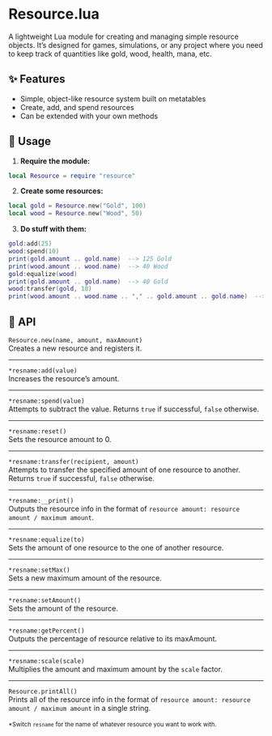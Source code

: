 # Resource.lua

A lightweight Lua module for creating and managing simple resource objects.
It’s designed for games, simulations, or any project where you need to keep track of quantities like gold, wood, health, mana, etc.

## ✨ Features

- Simple, object-like resource system built on metatables
- Create, add, and spend resources
- Can be extended with your own methods

## 👤 Usage
1. **Require the module:**
```lua
local Resource = require "resource"
```
2. **Create some resources:**
```lua
local gold = Resource.new("Gold", 100)
local wood = Resource.new("Wood", 50)
```
3. **Do stuff with them:**
```lua
gold:add(25)
wood:spend(10)
print(gold.amount .. gold.name)  --> 125 Gold
print(wood.amount .. wood.name)  --> 40 Wood
gold:equalize(wood)
print(gold.amount .. gold.name)  --> 40 Gold
wood:transfer(gold, 10)
print(wood.amount .. wood.name .. "," .. gold.amount .. gold.name)  --> 30 Wood, 50 Gold
```

## 🔐 API
`Resource.new(name, amount, maxAmount)`\
Creates a new resource and registers it.
___
`*resname:add(value)`\
Increases the resource’s amount.
___
`*resname:spend(value)`\
Attempts to subtract the value. Returns `true` if successful, `false` otherwise.
___
`*resname:reset()`\
Sets the resource amount to 0.
___
`*resname:transfer(recipient, amount)`\
Attempts to transfer the specified amount of one resource to another. Returns `true` if successful, `false` otherwise.
___
`*resname:__print()`\
Outputs the resource info in the format of `resource amount: resource amount / maximum amount`.
___
`*resname:equalize(to)`\
Sets the amount of one resource to the one of another resource.
___
`*resname:setMax()`\
Sets a new maximum amount of the resource.
___
`*resname:setAmount()`\
Sets the amount of the resource.
___
`*resname:getPercent()`\
Outputs the percentage of resource relative to its maxAmount.
___
`*resname:scale(scale)`\
Multiplies the amount and maximum amount by the `scale` factor.
___
`Resource.printAll()`\
Prints all of the resource info in the format of `resource amount: resource amount / maximum amount` in a single string.
\
\
<sub>*Switch `resname` for the name of whatever resource you want to work with.</sub>
